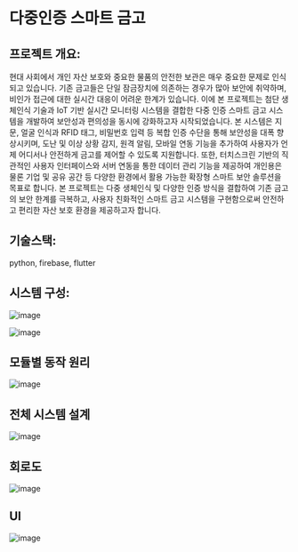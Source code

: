 # 다중인증 스마트 금고

## 프로젝트 개요:

 현대 사회에서 개인 자산 보호와 중요한 물품의 안전한 보관은 매우 중요한 문제로 인식되고 있습니다. 기존 금고들은 단일 잠금장치에 의존하는 경우가 많아 보안에 취약하며, 비인가 접근에 대한 실시간 대응이 어려운 한계가 있습니다. 이에 본 프로젝트는 첨단 생체인식 기술과 IoT 기반 실시간 모니터링 시스템을 결합한 다중 인증 스마트 금고 시스템을 개발하여 보안성과 편의성을 동시에 강화하고자 시작되었습니다.
 본 시스템은 지문, 얼굴 인식과 RFID 태그, 비밀번호 입력 등 복합 인증 수단을 통해 보안성을 대폭 향상시키며, 도난 및 이상 상황 감지, 원격 알림, 모바일 연동 기능을 추가하여 사용자가 언제 어디서나 안전하게 금고를 제어할 수 있도록 지원합니다. 또한, 터치스크린 기반의 직관적인 사용자 인터페이스와 서버 연동을 통한 데이터 관리 기능을 제공하여 개인용은 물론 기업 및 공유 공간 등 다양한 환경에서 활용 가능한 확장형 스마트 보안 솔루션을 목표로 합니다.
 본 프로젝트는 다중 생체인식 및 다양한 인증 방식을 결합하여 기존 금고의 보안 한계를 극복하고, 사용자 친화적인 스마트 금고 시스템을 구현함으로써 안전하고 편리한 자산 보호 환경을 제공하고자 합니다.

## 기술스택:

python, firebase, flutter 

## 시스템 구성:
 ![image](https://github.com/user-attachments/assets/08551265-67ef-4db6-a48e-f1760c482e22)

 
![image](https://github.com/user-attachments/assets/1843d079-be2a-4271-abfe-389788fa1476)

## 모듈별 동작 원리

![image](https://github.com/user-attachments/assets/b8fb0b3b-d17f-4e19-a3e2-5ee0408e267a)

## 전체 시스템 설계

![image](https://github.com/user-attachments/assets/42bcd0bc-496f-4f5d-8001-1bd6ad5c46b2)

## 회로도

![image](https://github.com/user-attachments/assets/0d1dd341-fccd-4e29-8623-87ddcc76ed69)

## UI

![image](https://github.com/user-attachments/assets/efe3ebc7-a5b2-4890-a009-a589c36ce57e)

